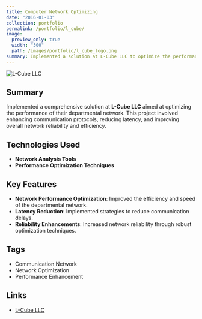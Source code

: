 ```yaml
---
title: Computer Network Optimizing
date: "2016-01-03"
collection: portfolio
permalink: /portfolio/l_cube/
image:
  preview_only: true
  width: "300"
  path: /images/portfolio/l_cube_logo.png
summary: Implemented a solution at L-Cube LLC to optimize the performance of their departmental network, enhancing communication efficiency and reliability.
---
```


![L-Cube LLC](../../images/portfolio/l_cube_logo.png)

## Summary
Implemented a comprehensive solution at **L-Cube LLC** aimed at optimizing the performance of their departmental network. This project involved enhancing communication protocols, reducing latency, and improving overall network reliability and efficiency.

## Technologies Used
- **Network Analysis Tools**
- **Performance Optimization Techniques**

## Key Features
- **Network Performance Optimization**: Improved the efficiency and speed of the departmental network.
- **Latency Reduction**: Implemented strategies to reduce communication delays.
- **Reliability Enhancements**: Increased network reliability through robust optimization techniques.

## Tags
- Communication Network
- Network Optimization
- Performance Enhancement

## Links
- [L-Cube LLC](https://l-cube.ru/) <!-- External link to the company -->
